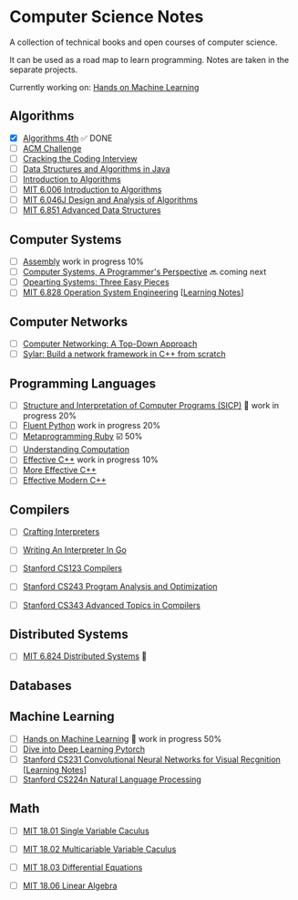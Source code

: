 # Computer Science Notes

A collection of technical books and open courses of computer science.

It can be used as a road map to learn programming. Notes are taken in the separate projects.

Currently working on: [Hands on Machine Learning](https://github.com/alfmunny/Hands-On-Machine-Learning/)

## Algorithms

- [X] [Algorithms 4th](algorithms-4th) :white_check_mark: DONE
- [ ] [ACM Challenge](acm-challenge)
- [ ] [Cracking the Coding Interview](cracking-the-coding-interview)
- [ ] [Data Structures and Algorithms in Java](data-structures-and-algorithms-in-java)
- [ ] [Introduction to Algorithms](Introduction-to-Algorithms)
- [ ] [MIT 6.006 Introduction to Algorithms](https://courses.csail.mit.edu/6.006/fall11/notes.shtml)
- [ ] [MIT 6.046J Design and Analysis of Algorithms](https://ocw.mit.edu/courses/electrical-engineering-and-computer-science/6-046j-design-and-analysis-of-algorithms-spring-2015/)
- [ ] [MIT 6.851 Advanced Data Structures](https://courses.csail.mit.edu/6.851/)

## Computer Systems

- [ ] [Assembly](./assembly) work in progress 10%
- [ ] [Computer Systems, A Programmer's Perspective](./computer-systems) :soon: coming next
- [ ] [Opearting Systems: Three Easy Pieces](./Operating-Systems-Three-Easy-Steps)
- [ ] [MIT 6.828 Operation System Engineering](https://pdos.csail.mit.edu/6.828/) [[Learning Notes](https://github.com/alfmunny/MIT6.828-Operation-System-Engineering)]

## Computer Networks

- [ ] [Computer Networking: A Top-Down Approach](./Computer-Networking-A-Top-Down-Approach)
- [ ] [Sylar: Build a network framework in C++ from scratch](https://github.com/alfmunny/wille)

## Programming Languages

- [ ] [Structure and Interpretation of Computer Programs (SICP)](./structure-and-interpretation-of-computer-programs) :construction: work in progress 20%
- [ ] [Fluent Python](./fluent-python) work in progress 20%
- [ ] [Metaprogramming Ruby](https://github.com/alfmunny/notes-metaprogramming-ruby) :ballot_box_with_check: 50%
- [ ] [Understanding Computation](./Understanding-Computation)
- [ ] [Effective C++](./effective-c++) work in progress 10%
- [ ] [More Effective C++](./more-effective-c++)
- [ ] [Effective Modern C++](./effective-modern-c++)

## Compilers

- [ ] [Crafting Interpreters](./Crafting-Interpreters)
- [ ] [Writing An Interpreter In Go](./Writing-An-Interpreter-In-Go)
- [ ] [Stanford CS123 Compilers](http://web.stanford.edu/class/cs143/)
- [ ] [Stanford CS243 Program Analysis and Optimization](http://web.stanford.edu/class/cs243/) 
- [ ] [Stanford CS343 Advanced Topics in Compilers](http://web.stanford.edu/class/cs343/)


## Distributed Systems
- [ ] [MIT 6.824 Distributed Systems](https://github.com/alfmunny/MIT6.824-Distributed-Systems) :construction:

## Databases

## Machine Learning

- [ ] [Hands on Machine Learning](https://github.com/alfmunny/Hands-On-Machine-Learning/) :construction: work in progress 50%
- [ ] [Dive into Deep Learning Pytorch](https://github.com/alfmunny/DiveIntoDLPyTorch/)
- [ ] [Stanford CS231 Convolutional Neural Networks for Visual Recgnition](http://cs231n.stanford.edu/) [[Learning Notes](https://github.com/alfmunny/CS231n-CNN)]
- [ ] [Stanford CS224n Natural Language Processing](http://web.stanford.edu/class/cs224n)

## Math
- [ ] [MIT 18.01 Single Variable Caculus](https://ocw.mit.edu/courses/mathematics/18-01-single-variable-calculus-fall-2006/)
- [ ] [MIT 18.02 Multicariable Variable Caculus](https://ocw.mit.edu/courses/mathematics/18-02-multivariable-calculus-fall-2007/)
- [ ] [MIT 18.03 Differential Equations](https://ocw.mit.edu/courses/mathematics/18-03-differential-equations-spring-2010/)
- [ ] [MIT 18.06 Linear Algebra](https://ocw.mit.edu/courses/mathematics/18-06-linear-algebra-spring-2010/)

